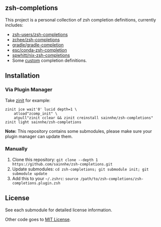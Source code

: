 ## zsh-completions

This project is a personal collection of zsh completion definitions, currently includes:

- [zsh-users/zsh-completions](https://github.com/zsh-users/zsh-completions)
- [zchee/zsh-completions](https://github.com/zchee/zsh-completions)
- [gradle/gradle-completion](https://github.com/gradle/gradle-completion)
- [esc/conda-zsh-completion](https://github.com/esc/conda-zsh-completion)
- [spwhitt/nix-zsh-completions](https://github.com/spwhitt/nix-zsh-completions)
- Some [custom](https://github.com/sainnhe/zsh-completions/tree/master/src/custom) completion definitions.

## Installation

### Via Plugin Manager

Take [zinit](https://github.com/zdharma/zinit) for example:

```shell
zinit ice wait'0' lucid depth=1 \
    atload"zcomp_init" \
    atpull"zinit cclear && zinit creinstall sainnhe/zsh-completions"
zinit light sainnhe/zsh-completions
```

**Note:** This repository contains some submodules, please make sure your plugin manager can update them.

### Manually

1. Clone this repository: `git clone --depth 1 https://github.com/sainnhe/zsh-completions.git`
2. Update submodules: `cd zsh-completions; git submodule init; git submodule update`
3. Add this to your `~/.zshrc`: `source /path/to/zsh-completions/zsh-completions.plugin.zsh`

## License

See each submodule for detailed license information.

Other code goes to [MIT License](./LICENSE).
